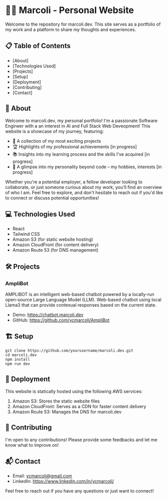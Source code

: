 # 👨‍💻 Marcoli - Personal Website

Welcome to the repository for marcoli.dev. This site serves as a portfolio of my work and a platform to share my thoughts and experiences.

## 📋 Table of Contents
- [About]
- [Technologies Used]
- [Projects]
- [Setup]
- [Deployment]
- [Contributing]
- [Contact]

## 🌟 About
Welcome to marcoli.dev, my personal portfolio! I'm a passionate Software Engineer with a an interest in AI and Full Stack Web Deveopment! This website is a showcase of my journey, featuring:

- 🚀 A collection of my most exciting projects
- 🏆 Highlights of my professional achievements [in progress]
- 📚 Insights into my learning process and the skills I've acquired [in progress]
- 🎨 A glimpse into my personality beyond code – my hobbies, interests [in progress]

Whether you're a potential employer, a fellow developer looking to collaborate, or just someone curious about my work, you'll find an overview of who I am. Feel free to explore, and don't hesitate to reach out if you'd like to connect or discuss potential opportunities!

## 💻 Technologies Used
- React
- Tailwind CSS
- Amazon S3 (for static website hosting)
- Amazon CloudFront (for content delivery)
- Amazon Route 53 (for DNS management)

## 🛠️ Projects
### AmpliBot

AMPLIBOT is an intelligent web-based chatbot powered by a locally-run open-source Large Language Model (LLM). Web-based chatbot using local Llama3 that can provide contexual responses based on the current state.

- Demo: https://chatbot.marcoli.dev
- GitHub: https://github.com/ycmarcoli/AmpliBot

## 🏗️ Setup
```
git clone https://github.com/yourusername/marcoli.dev.git
cd marcoli.dev
npm install
npm run dev
```

## 🚀 Deployment
This website is statically hosted using the following AWS services:
1. Amazon S3: Stores the static website files
2. Amazon CloudFront: Serves as a CDN for faster content delivery
3. Amazon Route 53: Manages the DNS for marcoli.dev

## 🤝 Contributing
I'm open to any contributions! Please provide some feedbacks and let me know what to improve on!

## 📬 Contact
- Email: ycmarcoli@gmail.com
- LinkedIn: https://www.linkedin.com/in/ycmarcoli/

Feel free to reach out if you have any questions or just want to connect!
